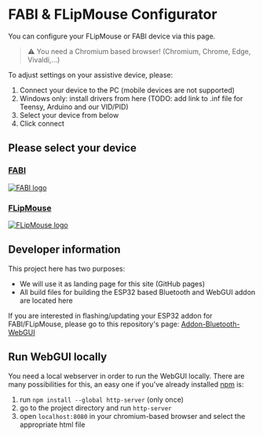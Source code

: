 # FABI & FLipMouse Configurator

You can configure your FLipMouse or FABI device via this page.

> :warning: You need a Chromium based browser! (Chromium, Chrome, Edge, Vivaldi,...)

To adjust settings on your assistive device, please:

1. Connect your device to the PC (mobile devices are not supported)
2. Windows only: install drivers from here (TODO: add link to .inf file for Teensy, Arduino and our VID/PID)
3. Select your device from below
4. Click connect


## Please select your device

### [FABI](https://asterics.github.io/Addon-Bluetooth-WebGUI/webgui/index_fabi.htm)

[![FABI logo](https://github.com/asterics/Addon-Bluetooth-WebGUI/blob/main/img/fabi_lowres.png)](https://asterics.github.io/Addon-Bluetooth-WebGUI/webgui/index_fabi.htm)


### [FLipMouse](https://asterics.github.io/Addon-Bluetooth-WebGUI/webgui/index_fm.htm)

[![FLipMouse logo](https://github.com/asterics/Addon-Bluetooth-WebGUI/blob/main/img/fm_lowres.png)](https://asterics.github.io/Addon-Bluetooth-WebGUI/webgui/index_fm.htm)

## Developer information

This project here has two purposes:

* We will use it as landing page for this site (GitHub pages)
* All build files for building the ESP32 based Bluetooth and WebGUI addon are located here

If you are interested in flashing/updating your ESP32 addon for FABI/FLipMouse, please go to this repository's page: [Addon-Bluetooth-WebGUI](https://github.com/asterics/Addon-Bluetooth-WebGUI)

## Run WebGUI locally
You need a local webserver in order to run the WebGUI locally. There are many possibilities for this, an easy one if you've already installed [npm](https://docs.npmjs.com/downloading-and-installing-node-js-and-npm) is:
1. run `npm install --global http-server` (only once)
2. go to the project directory and run `http-server`
3. open `localhost:8080` in your chromium-based browser and select the appropriate html file